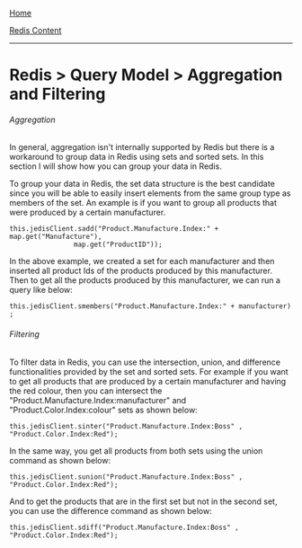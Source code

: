[Home](../../index.md)

[Redis Content](../Redis.md)
___

# Redis > Query Model > Aggregation and Filtering


###### Aggregation

In general, aggregation isn't internally supported by Redis but there is a workaround to group data in Redis using sets and sorted sets. In this section I will show how you can group your data in Redis.


To group your data in Redis, the set data structure is the best candidate since you will be able to easily insert elements from the same group type as members of the set. An example is if you want to group all products that were produced by a certain manufacturer. 

````
this.jedisClient.sadd("Product.Manufacture.Index:" + map.get("Manufacture"),
				map.get("ProductID"));
````


In the above example, we created a set for each manufacturer and then inserted all product Ids of the products produced by this manufacturer. Then to get all the products produced by this manufacturer, we can run a query like below:

````
this.jedisClient.smembers("Product.Manufacture.Index:" + manufacturer) ;
````

 
###### Filtering


To filter data in Redis, you can use the intersection, union, and difference functionalities provided by the set and sorted sets. For example if you want to get all products that are produced by a certain manufacturer and having the red colour, then you can intersect the "Product.Manufacture.Index:manufacturer" and "Product.Color.Index:colour" sets as shown below:

 ````
 this.jedisClient.sinter("Product.Manufacture.Index:Boss" , "Product.Color.Index:Red");
 ````
 
 In the same way, you get all products from both sets using the union command as shown below:
 
 
 ````
this.jedisClient.sunion("Product.Manufacture.Index:Boss" , "Product.Color.Index:Red");
 ````
 
 And to get the products that are in the first set but not in the second set, you can use the difference command as shown below:
 
````
this.jedisClient.sdiff("Product.Manufacture.Index:Boss" , "Product.Color.Index:Red");
````
 
